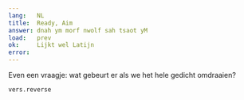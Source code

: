 ```yaml
---
lang:   NL
title:  Ready, Aim
answer: dnah ym morf nwolf sah tsaot yM
load:   prev
ok:     Lijkt wel Latijn
error:  
---
```


Even een vraagje: wat gebeurt er als we het hele gedicht omdraaien?

    vers.reverse
